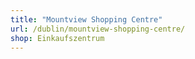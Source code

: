 ```yaml
---
title: "Mountview Shopping Centre"
url: /dublin/mountview-shopping-centre/
shop: Einkaufszentrum
---
```

